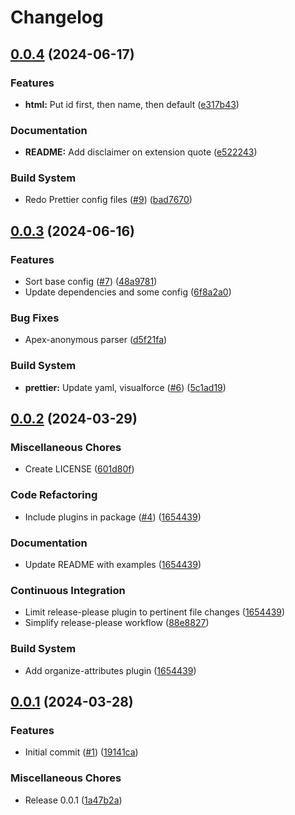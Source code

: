 # Changelog

## [0.0.4](https://github.com/x2od/prettier-config/compare/v0.0.3...v0.0.4) (2024-06-17)


### Features

* **html:** Put id first, then name, then default ([e317b43](https://github.com/x2od/prettier-config/commit/e317b43ca68be4b089a59471fd7e2c8ec3db2c29))


### Documentation

* **README:** Add disclaimer on extension quote ([e522243](https://github.com/x2od/prettier-config/commit/e522243d9064879a89c83c98efb0ab27a6c3051d))


### Build System

* Redo Prettier config files ([#9](https://github.com/x2od/prettier-config/issues/9)) ([bad7670](https://github.com/x2od/prettier-config/commit/bad76709831cc77df1b90fee50ab1b587f555677))

## [0.0.3](https://github.com/x2od/prettier-config/compare/v0.0.2...v0.0.3) (2024-06-16)


### Features

* Sort base config ([#7](https://github.com/x2od/prettier-config/issues/7)) ([48a9781](https://github.com/x2od/prettier-config/commit/48a97817b90fe2738c051ba8aa0a8c3d0f141ea1))
* Update dependencies and some config ([6f8a2a0](https://github.com/x2od/prettier-config/commit/6f8a2a039da8abf15dab7895d65346a9282e5351))


### Bug Fixes

* Apex-anonymous parser ([d5f21fa](https://github.com/x2od/prettier-config/commit/d5f21fa107242b3b64eedc8f7c811976f2d6c962))


### Build System

* **prettier:** Update yaml, visualforce ([#6](https://github.com/x2od/prettier-config/issues/6)) ([5c1ad19](https://github.com/x2od/prettier-config/commit/5c1ad190498429f674eebec6eadae7efd59022f4))

## [0.0.2](https://github.com/x2od/prettier-config/compare/v0.0.1...v0.0.2) (2024-03-29)


### Miscellaneous Chores

* Create LICENSE ([601d80f](https://github.com/x2od/prettier-config/commit/601d80f50270a5374855589ab183afeca041ce9e))


### Code Refactoring

* Include plugins in package ([#4](https://github.com/x2od/prettier-config/issues/4)) ([1654439](https://github.com/x2od/prettier-config/commit/1654439c841ea931b21364505612493fe3d666e4))


### Documentation

* Update README with examples ([1654439](https://github.com/x2od/prettier-config/commit/1654439c841ea931b21364505612493fe3d666e4))


### Continuous Integration

* Limit release-please plugin to pertinent file changes ([1654439](https://github.com/x2od/prettier-config/commit/1654439c841ea931b21364505612493fe3d666e4))
* Simplify release-please workflow ([88e8827](https://github.com/x2od/prettier-config/commit/88e8827d78771160147cb360d48e799a30fa650e))


### Build System

* Add organize-attributes plugin ([1654439](https://github.com/x2od/prettier-config/commit/1654439c841ea931b21364505612493fe3d666e4))

## [0.0.1](https://github.com/x2od/prettier-config/compare/v0.0.1...v0.0.1) (2024-03-28)


### Features

* Initial commit ([#1](https://github.com/x2od/prettier-config/issues/1)) ([19141ca](https://github.com/x2od/prettier-config/commit/19141ca68b7f87d7bd6248085a6c97decf7c652b))


### Miscellaneous Chores

* Release 0.0.1 ([1a47b2a](https://github.com/x2od/prettier-config/commit/1a47b2ad9596a467912f829cd5de0d9a7730424e))
